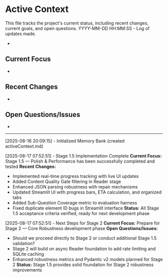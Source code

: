 # Active Context

This file tracks the project's current status, including recent changes, current goals, and open questions.
YYYY-MM-DD HH:MM:SS - Log of updates made.

*

## Current Focus

*   

## Recent Changes

*   

## Open Questions/Issues

*   

---

[2025-08-16 20:09:15] - Initialized Memory Bank (created activeContext.md)

[2025-08-17 07:52:51] - Stage 1.5 Implementation Complete
**Current Focus:** Stage 1.5 — Polish & Performance has been successfully completed and tested
**Recent Changes:** 
- Implemented real-time progress tracking with live UI updates
- Added Content Quality Gate filtering in Reader stage  
- Enhanced JSON parsing robustness with repair mechanisms
- Updated Streamlit UI with progress bars, ETA calculation, and organized tabs
- Added Sub-Question Coverage metric to evaluation harness
- Fixed duplicate element ID bugs in Streamlit interface
**Status:** All Stage 1.5 acceptance criteria verified, ready for next development phase

[2025-08-17 07:52:51] - Next Steps for Stage 2
**Current Focus:** Prepare for Stage 2 — Core Robustness development phase
**Open Questions/Issues:** 
- Should we proceed directly to Stage 2 or conduct additional Stage 1.5 validation?
- Stage 2 will build on async Reader foundation to add rate limiting and SQLite caching
- Enhanced robustness metrics and Pydantic v2 models planned for Stage 2
**Status:** Stage 1.5 provides solid foundation for Stage 2 robustness improvements